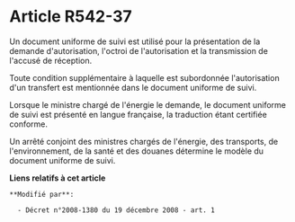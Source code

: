 # Article R542-37

Un document uniforme de suivi est utilisé pour la présentation de la demande d'autorisation, l'octroi de l'autorisation et la
transmission de l'accusé de réception. 

Toute condition supplémentaire à laquelle est subordonnée l'autorisation d'un transfert est mentionnée dans le document
uniforme de suivi. 

Lorsque le ministre chargé de l'énergie le demande, le document uniforme de suivi est présenté en langue française, la
traduction étant certifiée conforme. 

Un arrêté conjoint des ministres chargés de l'énergie, des transports, de l'environnement, de la santé et des douanes
détermine le modèle du document uniforme de suivi.

**Liens relatifs à cet article**

	**Modifié par**:

	  - Décret n°2008-1380 du 19 décembre 2008 - art. 1

